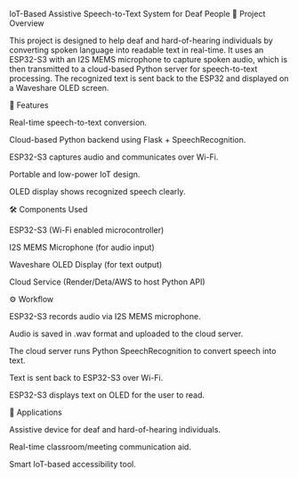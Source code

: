 IoT-Based Assistive Speech-to-Text System for Deaf People
📌 Project Overview

This project is designed to help deaf and hard-of-hearing individuals by converting spoken language into readable text in real-time. It uses an ESP32-S3 with an I2S MEMS microphone to capture spoken audio, which is then transmitted to a cloud-based Python server for speech-to-text processing. The recognized text is sent back to the ESP32 and displayed on a Waveshare OLED screen.

🎯 Features

Real-time speech-to-text conversion.

Cloud-based Python backend using Flask + SpeechRecognition.

ESP32-S3 captures audio and communicates over Wi-Fi.

Portable and low-power IoT design.

OLED display shows recognized speech clearly.

🛠️ Components Used

ESP32-S3 (Wi-Fi enabled microcontroller)

I2S MEMS Microphone (for audio input)

Waveshare OLED Display (for text output)

Cloud Service (Render/Deta/AWS to host Python API)

⚙️ Workflow

ESP32-S3 records audio via I2S MEMS microphone.

Audio is saved in .wav format and uploaded to the cloud server.

The cloud server runs Python SpeechRecognition to convert speech into text.

Text is sent back to ESP32-S3 over Wi-Fi.

ESP32-S3 displays text on OLED for the user to read.

🚀 Applications

Assistive device for deaf and hard-of-hearing individuals.

Real-time classroom/meeting communication aid.

Smart IoT-based accessibility tool.
